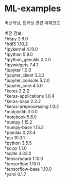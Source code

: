 # ML-examples
머신러닝, 딥러닝 관련 예제코드


버전 정보:            
*h5py                      2.8.0           
*hdf5                      1.10.2                     
*ipykernel                 4.10.0                 
*ipython                   5.8.0                   
*ipython_genutils          0.2.0            
*ipywidgets                7.4.1       
*jupyter                   1.0.0                 
*jupyter_client            5.3.3                  
*jupyter_console           5.2.0                   
*jupyter_core              4.5.0                   
*keras                     2.2.2                      
*keras-applications        1.0.4                   
*keras-base                2.2.2                    
*keras-preprocessing       1.0.2                             
*matplotlib                3.0.0                         
*notebook                  5.6.0                    
*numpy                     1.15.2           
*numpy-base                1.15.2           
*pandas                    0.23.4           
*pip                       10.0.1                   
*python                    3.5.5                
*scipy                     1.1.0           
*sqlite                    3.33.0              
*tensorboard               1.10.0        
*tensorflow                1.10.0        
*tensorflow-base           1.10.0         
*yaml                      0.1.7                
